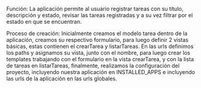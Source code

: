 Función:
La aplicación permite al usuario registrar tareas con su título, descripción y estado, revisar las tareas registradas y a su vez filtrar por el estado en que se encuentran.

Proceso de creación:
Inicialmente creamos el modelo tarea dentro de la aplicación, creamos su respectivo formulario, para luego definir 2 vistas básicas, estas contienen el crearTarea y listarTareas.
En las urls definimos los paths y asignamos su vista, junto con el nombre, para luego crear los templates trabajando con el formulario en la vista crearTarea,
y con la lista de tareas en listarTareas, finalmente, realizamos la configuración del proyecto,
incluyendo nuestra aplicación en INSTALLED_APPS e incluyendo las urls de la aplicación en las urls globales.
